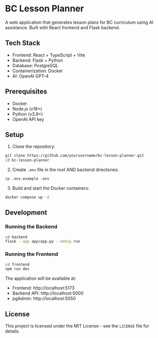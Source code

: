 # BC Lesson Planner

A web application that generates lesson plans for BC curriculum using AI assistance. Built with React frontend and Flask backend.

## Tech Stack

- Frontend: React + TypeScript + Vite
- Backend: Flask + Python
- Database: PostgreSQL
- Containerization: Docker
- AI: OpenAI GPT-4

## Prerequisites

- Docker
- Node.js (v18+)
- Python (v3.9+)
- OpenAI API key

## Setup

1. Clone the repository:
```sh
git clone https://github.com/yourusername/bc-lesson-planner.git
cd bc-lesson-planner
```

2. Create `.env` file in the root AND backend directories:
```sh
cp .env.example .env
```

3. Build and start the Docker containers:
```sh
docker compose up -d
```

## Development

### Running the Backend

```sh
cd backend
flask --app app/app.py --debug run
```

### Running the Frontend

```sh
cd frontend
npm run dev
```

The application will be available at:
- Frontend: http://localhost:5173
- Backend API: http://localhost:5000
- pgAdmin: http://localhost:5050

## License

This project is licensed under the MIT License - see the `LICENSE` file for details.